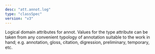 ```yaml
---
desc: "att.annot.log"
type: "classSpec"
version: "v3"
---
```


Logical domain attributes for annot. Values for the type attribute can be taken from
any
convenient typology of annotation suitable to the work in hand; e.g. annotation, gloss,
citation, digression, preliminary, temporary, etc.